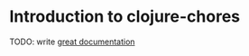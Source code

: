 # Introduction to clojure-chores

TODO: write [great documentation](http://jacobian.org/writing/what-to-write/)
